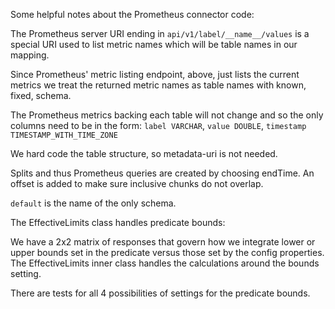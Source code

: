 Some helpful notes about the Prometheus connector code:

The Prometheus server URI ending in `api/v1/label/__name__/values` is a special URI
used to list metric names which will be table names in our mapping.

Since Prometheus' metric listing endpoint, above, just lists the current metrics
we treat the returned metric names as table names with known, fixed, schema.

The Prometheus metrics backing each table will not change and so
the only columns need to be in the form:
`label VARCHAR`, `value DOUBLE`, `timestamp TIMESTAMP_WITH_TIME_ZONE`

We hard code the table structure, so metadata-uri is not needed.

Splits and thus Prometheus queries are created by choosing endTime. An
offset is added to make sure inclusive chunks do not overlap.

`default` is the name of the only schema.

The EffectiveLimits class handles predicate bounds:

We have a 2x2 matrix of responses that govern how we integrate lower or
upper bounds set in the predicate versus those set by the config
properties. The EffectiveLimits inner class handles the calculations around
the bounds setting.

There are tests for all 4 possibilities of settings for the predicate
bounds.
